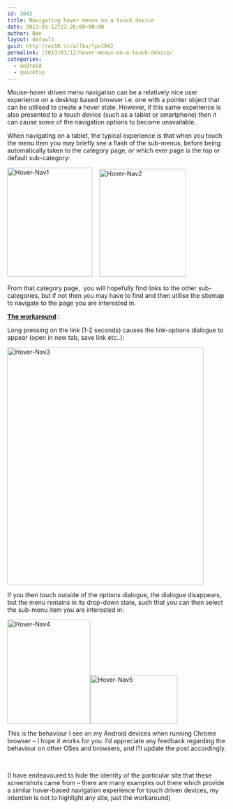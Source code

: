 ```yaml
---
id: 1042
title: Navigating hover menus on a touch device
date: 2013-01-12T22:26:08+00:00
author: Ben
layout: default
guid: http://ox10.it/allbs/?p=1042
permalink: /2013/01/12/hover-menus-on-a-touch-device/
categories:
  - android
  - quicktip
---
```

Mouse-hover driven menu navigation can be a relatively nice user experience on a desktop based browser i.e. one with a pointer object that can be utilised to create a hover state. However, if this same experience is also presented to a touch device (such as a tablet or smartphone) then it can cause some of the navigation options to become unavailable.

When navigating on a tablet, the typical experience is that when you touch the menu item you may briefly see a flash of the sub-menus, before being automatically taken to the category page, or which ever page is the top or default sub-category:

<img class="alignnone size-full wp-image-1053" alt="Hover-Nav1" src="http://ox10.it/allbs/wp-content/uploads/2013/01/Hover-Nav11.png" width="195" height="250" />    <img class="size-full wp-image-1046 alignnone" alt="Hover-Nav2" src="http://ox10.it/allbs/wp-content/uploads/2013/01/Hover-Nav2.png" width="199" height="247" />

From that category page,  you will hopefully find links to the other sub-categories, but if not then you may have to find and then utilise the sitemap to navigate to the page you are interested in.

**<span style="text-decoration: underline;" data-mce-mark="1">The workaround</span>** :

Long pressing on the link (1-2 seconds) causes the link-options dialogue to appear (open in new tab, save link etc..):

<img class="alignnone size-full wp-image-1047" alt="Hover-Nav3" src="http://ox10.it/allbs/wp-content/uploads/2013/01/Hover-Nav3.png" width="450" height="544" />

If you then touch outside of the options dialogue, the dialogue disappears, but the menu remains in its drop-down state, such that you can then select the sub-menu item you are interested in:

 <img class="alignnone size-full wp-image-1048" alt="Hover-Nav4" src="http://ox10.it/allbs/wp-content/uploads/2013/01/Hover-Nav4.png" width="190" height="238" /><img class="alignnone size-medium wp-image-1049" alt="Hover-Nav5" src="http://ox10.it/allbs/wp-content/uploads/2013/01/Hover-Nav5-300x168.png" width="200" height="111" />

This is the behaviour I see on my Android devices when running Chrome browser &#8211; I hope it works for you. I&#8217;d appreciate any feedback regarding the behaviour on other OSes and browsers, and I&#8217;ll update the post accordingly.

&nbsp;

(I have endeavoured to hide the identity of the particular site that these screenshots came from &#8211; there are many examples out there which provide a similar hover-based navigation experience for touch driven devices, my intention is not to highlight any site, just the workaround)